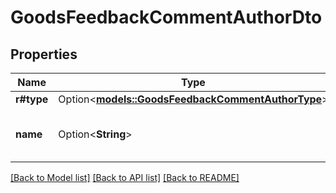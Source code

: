 # GoodsFeedbackCommentAuthorDto

## Properties

Name | Type | Description | Notes
------------ | ------------- | ------------- | -------------
**r#type** | Option<[**models::GoodsFeedbackCommentAuthorType**](GoodsFeedbackCommentAuthorType.md)> |  | [optional]
**name** | Option<**String**> | Имя автора или название кабинета. | [optional]

[[Back to Model list]](../README.md#documentation-for-models) [[Back to API list]](../README.md#documentation-for-api-endpoints) [[Back to README]](../README.md)



